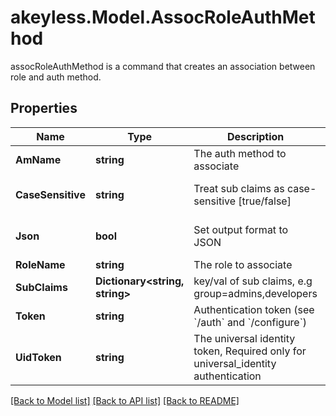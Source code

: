 # akeyless.Model.AssocRoleAuthMethod
assocRoleAuthMethod is a command that creates an association between role and auth method.

## Properties

Name | Type | Description | Notes
------------ | ------------- | ------------- | -------------
**AmName** | **string** | The auth method to associate | 
**CaseSensitive** | **string** | Treat sub claims as case-sensitive [true/false] | [optional] [default to "true"]
**Json** | **bool** | Set output format to JSON | [optional] [default to false]
**RoleName** | **string** | The role to associate | 
**SubClaims** | **Dictionary&lt;string, string&gt;** | key/val of sub claims, e.g group&#x3D;admins,developers | [optional] 
**Token** | **string** | Authentication token (see &#x60;/auth&#x60; and &#x60;/configure&#x60;) | [optional] 
**UidToken** | **string** | The universal identity token, Required only for universal_identity authentication | [optional] 

[[Back to Model list]](../README.md#documentation-for-models) [[Back to API list]](../README.md#documentation-for-api-endpoints) [[Back to README]](../README.md)

